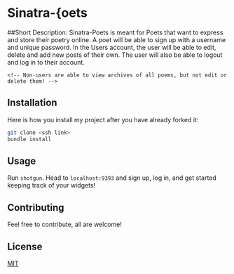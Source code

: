 
# Sinatra-{oets

##Short Description:
    Sinatra-Poets is meant for Poets that want to express and store their poetry online. A poet  will be able to sign up with a username and unique password. In the Users account, the user will be able to edit, delete and add new posts of their own. The user will also be able to logout and log in to their account. 

    <!-- Non-users are able to view archives of all poems, but not edit or delete them! -->

## Installation
Here is how you install my project after you have already forked it:

```bash
git clone <ssh link>
bundle install
```


## Usage
Run `shotgun`.
Head to `localhost:9393` and sign up, log in, and get started keeping track of your widgets!


## Contributing
Feel free to contribute, all are welcome!

## License
[MIT](https://choosealicense.com/licenses/mit/)
